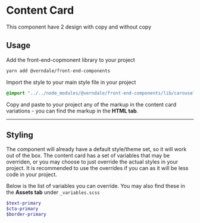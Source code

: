 # Content Card
This component have 2 design with copy and without copy

## Usage
Add the front-end-copmonent library to your project
```bash
yarn add @verndale/front-end-components
```

Import the style to your main style file in your project
```scss
@import "../../node_modules/@verndale/front-end-components/lib/carousel-content-card";
```

Copy and paste to your project any of the markup in the content card variations - you can find the markup in the **HTML tab**.

_________

## Styling
The component will already have a default style/theme set, so it will work out of the box.
The content card has a set of variables that may be overriden, or you may choose to just override the actual styles in your project.
It is recommended to use the overrides if you can as it will be less code in your project.

Below is the list of variables you can override. You may also find these in the **Assets tab** under `_variables.scss`
```scss
$text-primary
$cta-primary
$border-primary
```
